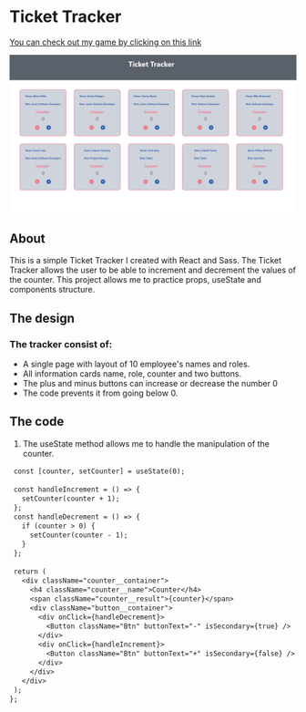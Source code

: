 # Ticket Tracker

[You can check out my game by clicking on this link](https://samto83.github.io/ticket_tracker/)

![Ticket_Tracker l](https://github.com/SamTo83/ticket_tracker/blob/master/src/assets/ticket-tracker.PNG)

## About
This is a simple Ticket Tracker I created with React and Sass. The Ticket Tracker allows the user to be able to increment and decrement the values of the counter. This project allows me to practice props, useState and components structure.

## The design  
### The tracker consist of: 
* A single page with layout of 10 employee's names and roles.
* All information cards name, role, counter and two buttons. 
* The plus and minus buttons can increase or decrease the number 0
* The code prevents it from going below 0.  

## The code 
1. The useState method allows me to handle the manipulation of the counter.


 ```const Counter = () => {
  const [counter, setCounter] = useState(0);

  const handleIncrement = () => {
    setCounter(counter + 1);
  };
  const handleDecrement = () => {
    if (counter > 0) {
      setCounter(counter - 1);
    }
  };

  return (
    <div className="counter__container">
      <h4 className="counter__name">Counter</h4>
      <span className="counter__result">{counter}</span>
      <div className="button__container">
        <div onClick={handleDecrement}>
          <Button className="Btn" buttonText="-" isSecondary={true} />
        </div>
        <div onClick={handleIncrement}>
          <Button className="Btn" buttonText="+" isSecondary={false} />
        </div>
      </div>
    </div>
  );
};
```
